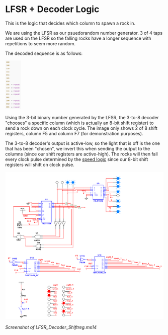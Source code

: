 # LFSR + Decoder Logic
This is the logic that decides which column to spawn a rock in.

We are using the LFSR as our psuedorandom number generator. 3 of 4 taps are used on the LFSR so the falling rocks have a longer sequence with repetitions to seem more random.

The decoded sequence is as follows:

<img alt="LFSR Sequence" src="Decoded_Sequence.png" width="10%" height="10%"> 

Using the 3-bit binary number generated by the LFSR, the 3-to-8 decoder "chooses" a specific column (which is actually an 8-bit shift register) to send a rock down on each clock cycle. The image only shows 2 of 8 shift registers, column F5 and column F7 (for demonstration purposes).

The 3-to-8 decoder's output is active-low, so the light that is off is the one that has been "chosen", we invert this when sending the output to the columns (since our shift registers are active-high). The rocks will then fall every clock pulse determined by the [speed logic](../speed-logic) since our 8-bit shift registers will shift on clock pulse.

![LFSR Diagram](Falling_Lights_example.png)

_Screenshot of LFSR_Decoder_Shiftreg.ms14_


